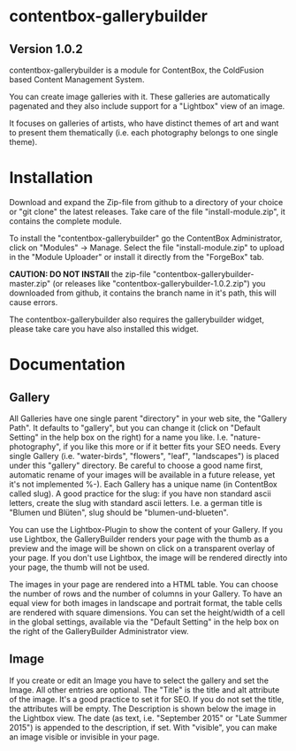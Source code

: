 # contentbox-gallerybuilder

## Version 1.0.2

contentbox-gallerybuilder is a module for ContentBox, the ColdFusion based Content Management System.

You can create image galleries with it. These galleries are automatically pagenated and they also include support for a "Lightbox" view of an image.

It focuses on galleries of artists, who have distinct themes of art and want to present them thematically (i.e. each photography belongs to one single theme).

# Installation
Download and expand the Zip-file from github to a directory of your choice or "git clone" the latest releases. Take care of the file "install-module.zip", it contains the complete module.

To install the "contentbox-gallerybuilder" go the ContentBox Administrator, click on "Modules" -> Manage. Select the file "install-module.zip" to upload in the "Module Uploader" or install it directly from the "ForgeBox" tab.

**CAUTION: DO NOT INSTAll** the zip-file "contentbox-gallerybuilder-master.zip" (or releases like "contentbox-gallerybuilder-1.0.2.zip") you downloaded from github, it contains the branch name in it's path, this will cause errors.

The contentbox-gallerybuilder also requires the gallerybuilder widget, please take care you have also installed this widget.

# Documentation

## Gallery

All Galleries have one single parent "directory" in your web site, the "Gallery Path". It defaults to "gallery", but you can change it (click on "Default Setting" in the help box on the right) for a name you like. I.e. "nature-photography", if you like this more or if it better fits your SEO needs. Every single Gallery (i.e. "water-birds", "flowers", "leaf", "landscapes") is placed under this "gallery" directory. Be careful to choose a good name first, automatic rename of your images will be available in a future release, yet it's not implemented %-). Each Gallery has a unique name (in ContentBox called slug). A good practice for the slug: if you have non standard ascii letters, create the slug with standard ascii letters. I.e. a german title is "Blumen und Blüten", slug should be "blumen-und-blueten".

You can use the Lightbox-Plugin to show the content of your Gallery. If you use Lightbox, the GalleryBuilder renders your page with the thumb as a preview and the image will be shown on click on a transparent overlay of your page. If you don't use Lightbox, the image will be rendered directly into your page, the thumb will not be used.

The images in your page are rendered into a HTML table. You can choose the number of rows and the number of columns in your Gallery. To have an equal view for both images in landscape and portrait format, the table cells are rendered with square dimensions. You can set the height/width of a cell in the global settings, available via the "Default Setting" in the help box on the right of the GalleryBuilder Administrator view.

## Image

If you create or edit an Image you have to select the gallery and set the Image. All other entries are optional.
The "Title" is the title and alt attribute of the image. It's a good practice to set it for SEO. If you do not set the title, the attributes will be empty.
The Description is shown below the image in the Lightbox view.
The date (as text, i.e. "September 2015" or "Late Summer 2015") is appended to the description, if set.
With "visible", you can make an image visible or invisible in your page.

